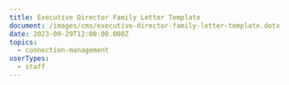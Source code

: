 ```yaml
---
title: Executive Director Family Letter Template
document: /images/cms/executive-director-family-letter-template.dotx
date: 2023-09-29T12:00:00.000Z
topics:
  - connection-management
userTypes:
  - staff
---
```

